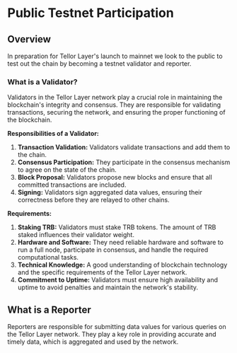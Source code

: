 # Public Testnet Participation

## Overview

In preparation for Tellor Layer's launch to mainnet we look to the public to test out the chain by becoming a testnet validator and reporter.

### What is a Validator?&#x20;

Validators in the Tellor Layer network play a crucial role in maintaining the blockchain's integrity and consensus. They are responsible for validating transactions, securing the network, and ensuring the proper functioning of the blockchain.

**Responsibilities of a Validator:**

1. **Transaction Validation:** Validators validate transactions and add them to the chain.
2. **Consensus Participation:** They participate in the consensus mechanism to agree on the state of the chain.
3. **Block Proposal:** Validators propose new blocks and ensure that all committed transactions are included.
4. **Signing:** Validators sign aggregated data values, ensuring their correctness before they are relayed to other chains.

**Requirements:**

1. **Staking TRB:** Validators must stake TRB tokens. The amount of TRB staked influences their validator weight.
2. **Hardware and Software:** They need reliable hardware and software to run a full node, participate in consensus, and handle the required computational tasks.
3. **Technical Knowledge:** A good understanding of blockchain technology and the specific requirements of the Tellor Layer network.
4. **Commitment to Uptime:** Validators must ensure high availability and uptime to avoid penalties and maintain the network's stability.

## What is a Reporter

Reporters are responsible for submitting data values for various queries on the Tellor Layer network. They play a key role in providing accurate and timely data, which is aggregated and used by the network.



